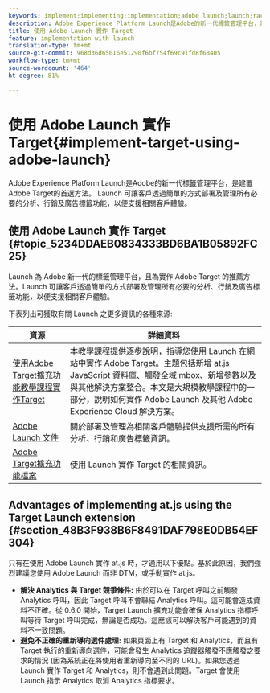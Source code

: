 ```yaml
---
keywords: implement;implementing;implementation;adobe launch;launch;race;redirect;experience platform launch
description: Adobe Experience Platform Launch是Adobe的新一代標籤管理平台，是建置Adobe Target的首選方法。 Launch 可讓客戶透過簡單的方式部署及管理所有必要的分析、行銷及廣告標籤功能，以便支援相關客戶體驗。
title: 使用 Adobe Launch 實作 Target
feature: implementation with launch
translation-type: tm+mt
source-git-commit: 968d36d65016e51290f6bf754f69c91fd8f68405
workflow-type: tm+mt
source-wordcount: '464'
ht-degree: 81%

---
```



# 使用 Adobe Launch 實作 Target{#implement-target-using-adobe-launch}

Adobe Experience Platform Launch是Adobe的新一代標籤管理平台，是建置Adobe Target的首選方法。 Launch 可讓客戶透過簡單的方式部署及管理所有必要的分析、行銷及廣告標籤功能，以便支援相關客戶體驗。

## 使用 Adobe Launch 實作 Target {#topic_5234DDAEB0834333BD6BA1B05892FC25}

Launch 為 Adobe 新一代的標籤管理平台，且為實作 Adobe Target 的推薦方法。Launch 可讓客戶透過簡單的方式部署及管理所有必要的分析、行銷及廣告標籤功能，以便支援相關客戶體驗。

下表列出可獲取有關 Launch 之更多資訊的各種來源:

| 資源 | 詳細資料 |
|--- |--- |
| [使用Adobe Target擴充功能教學課程實作Target](https://experienceleague.adobe.com/docs/experience-cloud/implementing-in-websites-with-launch/implement-solutions/target.html) | 本教學課程提供逐步說明，指導您使用 Launch 在網站中實作 Adobe Target。主題包括新增 at.js JavaScript 資料庫、觸發全域 mbox、新增參數以及與其他解決方案整合。本文是大規模教學課程中的一部分，說明如何實作 Adobe Launch 及其他 Adobe Experience Cloud 解決方案。 |
| [Adobe Launch 文件](https://experienceleague.adobe.com/docs/launch/using/intro/get-started/quick-start.html) | 關於部署及管理為相關客戶體驗提供支援所需的所有分析、行銷和廣告標籤資訊。 |
| [Adobe Target擴充功能檔案](https://experienceleague.adobe.com/docs/launch/using/extensions-ref/adobe-extension/target-extension/overview.html) | 使用 Launch 實作 Target 的相關資訊。 |

## Advantages of implementing at.js using the Target Launch extension {#section_48B3F938B6F8491DAF798E0DB54EF304}

只有在使用 Adobe Launch 實作 at.js 時，才適用以下優點。基於此原因，我們強烈建議您使用 Adobe Launch 而非 DTM，或手動實作 at.js。

* **解決 Analytics 與 Target 競爭條件:** 由於可以在 Target 呼叫之前觸發 Analytics 呼叫，因此 Target 呼叫不會聯結 Analytics 呼叫。這可能會造成資料不正確。從 0.6.0 開始，Target Launch 擴充功能會確保 Analytics 指標呼叫等待 Target 呼叫完成，無論是否成功。這應該可以解決客戶可能遇到的資料不一致問題。
* **避免不正確的重新導向選件處理:** 如果頁面上有 Target 和 Analytics，而且有 Target 執行的重新導向選件，可能會發生 Analytics 追蹤器觸發不應觸發之要求的情況 (因為系統正在將使用者重新導向至不同的 URL)。如果您透過 Launch 實作 Target 和 Analytics，則不會遇到此問題。Target 會使用 Launch 指示 Analytics 取消 Analytics 指標要求。

